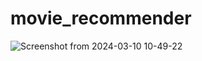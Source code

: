 # movie_recommender

![Screenshot from 2024-03-10 10-49-22](https://github.com/ashirvadpandey/Movie_recommd/assets/72142699/9cf28fbf-68c4-47fd-90a0-46c20cb4ba01)

